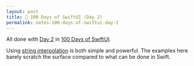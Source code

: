 ```yaml
---
layout: post
title: 📔 100 Days of SwiftUI (Day 2)
permalink: notes-100-days-of-swiftui-day-2
---
```


All done with [Day 2](https://www.hackingwithswift.com/100/swiftui/2) in [100 Days of SwiftUI](https://www.hackingwithswift.com/100/swiftui).

Using [string interpolation](https://en.wikipedia.org/wiki/String_interpolation) is both simple and powerful. The examples here barely scratch the surface compared to what can be done in Swift.
